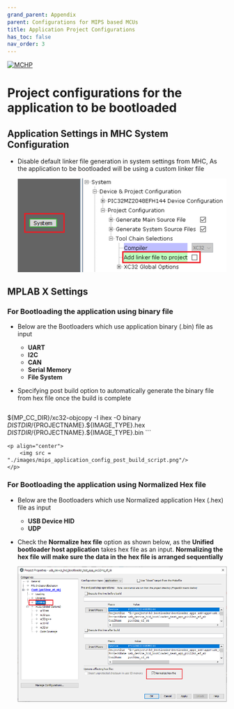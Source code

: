 ```yaml
---
grand_parent: Appendix
parent: Configurations for MIPS based MCUs
title: Application Project Configurations
has_toc: false
nav_order: 3
---
```


[![MCHP](https://www.microchip.com/ResourcePackages/Microchip/assets/dist/images/logo.png)](https://www.microchip.com)

# Project configurations for the application to be bootloaded

## Application Settings in MHC System Configuration

- Disable default linker file generation in system settings from MHC, As the application to be bootloaded will be using a custom linker file

    <p align="center">
        <img src = "./images/mips_application_config_mhc.png"/>
    </p>

## MPLAB X Settings

### For Bootloading the application using binary file

- Below are the Bootloaders which use application binary (.bin) file as input
    - **UART**
    - **I2C**
    - **CAN**
    - **Serial Memory**
    - **File System**

- Specifying post build option to automatically generate the binary file from hex file once the build is complete

    ```
${MP_CC_DIR}/xc32-objcopy -I ihex -O binary ${DISTDIR}/${PROJECTNAME}.${IMAGE_TYPE}.hex ${DISTDIR}/${PROJECTNAME}.${IMAGE_TYPE}.bin
    ```

    <p align="center">
        <img src = "./images/mips_application_config_post_build_script.png"/>
    </p>

### For Bootloading the application using Normalized Hex file

- Below are the Bootloaders which use Normalized application Hex (.hex) file as input
    - **USB Device HID**
    - **UDP**

- Check the **Normalize hex file** option as shown below, as the **Unified bootloader host application** takes hex file as an input. **Normalizing the hex file will make sure the data in the hex file is arranged sequentially**

    <p align="center">
        <img src = "./images/mips_application_config_normalize_hex.png"/>
    </p>
